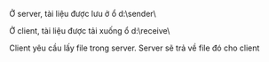 Ở server, tài liệu được lưu ở ổ d:\sender\

Ở client, tài liệu được tải xuống ổ d:\receive\

Client yêu cầu lấy file trong server. Server sẽ trả về file đó cho client
